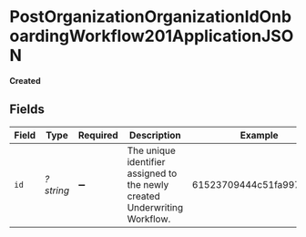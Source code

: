 # PostOrganizationOrganizationIdOnboardingWorkflow201ApplicationJSON

**Created**


## Fields

| Field                                                                      | Type                                                                       | Required                                                                   | Description                                                                | Example                                                                    |
| -------------------------------------------------------------------------- | -------------------------------------------------------------------------- | -------------------------------------------------------------------------- | -------------------------------------------------------------------------- | -------------------------------------------------------------------------- |
| `id`                                                                       | *?string*                                                                  | :heavy_minus_sign:                                                         | The unique identifier assigned to the newly created Underwriting Workflow. | 61523709444c51fa997257fe                                                   |